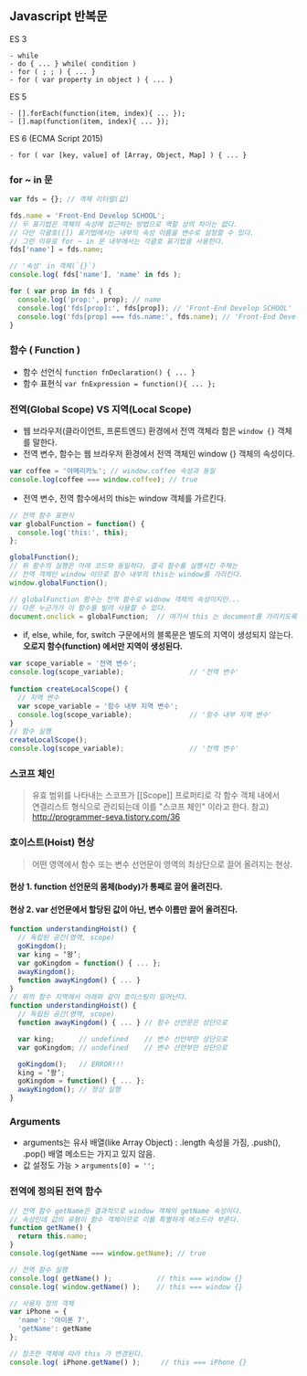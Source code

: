 ## Javascript 반복문

ES 3
~~~
- while 
- do { ... } while( condition )
- for ( ; ; ) { ... }
- for ( var property in object ) { ... }
~~~
ES 5
~~~
- [].forEach(function(item, index){ ... });
- [].map(function(item, index){ ... });
~~~
ES 6 (ECMA Script 2015)
~~~
- for ( var [key, value] of [Array, Object, Map] ) { ... }
~~~

### for ~ in 문
~~~js
var fds = {}; // 객체 리터럴(값)

fds.name = 'Front-End Develop SCHOOL';
// 두 표기법은 객체의 속성에 접근하는 방법으로 역할 상의 차이는 없다.
// 다만 각괄호([]) 표기법에서는 내부의 속성 이름을 변수로 설정할 수 있다.
// 그런 이유로 for ~ in 문 내부에서는 각괄호 표기법을 사용한다.
fds['name'] = fds.name;

// '속성' in 객체(`{}`)
console.log( fds['name'], 'name' in fds );

for ( var prop in fds ) {
  console.log('prop:', prop); // name
  console.log('fds[prop]:', fds[prop]); // 'Front-End Develop SCHOOL'
  console.log('fds[prop] === fds.name:', fds.name); // 'Front-End Develop SCHOOL'
}
~~~

### 함수 ( Function )
* 함수 선언식
`function fnDeclaration() { ... }`
* 함수 표현식
`var fnExpression = function(){ ... };`

### 전역(Global Scope) VS 지역(Local Scope)
* 웹 브라우저(클라이언트, 프론트엔드) 환경에서 전역 객체라 함은 `window {}` 객체를 말한다.
* 전역 변수, 함수는 웹 브라우저 환경에서 전역 객체인 window {} 객체의 속성이다.
~~~js
var coffee = '아메리카노'; // window.coffee 속성과 동일
console.log(coffee === window.coffee); // true
~~~

* 전역 변수, 전역 함수에서의 this는 window 객체를 가르킨다.
~~~js
// 전역 함수 표현식
var globalFunction = function() {
  console.log('this:', this);  
};

globalFunction();
// 위 함수의 실행은 아래 코드와 동일하다. 결국 함수를 실행시킨 주체는
// 전역 객체인 window 이므로 함수 내부의 this는 window를 가리킨다.
window.globalFunction();

// globalFunction 함수는 전역 함수로 widnow 객체의 속성이지만...
// 다른 누군가가 이 함수를 빌려 사용할 수 있다.
document.onclick = globalFunction;  // 여기서 this 는 document를 가리키도록 변경 됨.
~~~

* if, else, while, for, switch 구문에서의 블록문은 별도의 지역이 생성되지 않는다.<br>
**오로지 함수(function) 에서만 지역이 생성된다.**
~~~js
var scope_variable = '전역 변수';
console.log(scope_variable);                // '전역 변수'
 
function createLocalScope() {
  // 지역 변수
  var scope_variable = '함수 내부 지역 변수';   
  console.log(scope_variable);              // '함수 내부 지역 변수'
}
// 함수 실행
createLocalScope();
console.log(scope_variable);                // '전역 변수'
~~~

### 스코프 체인
> 유효 범위를 나타내는 스코프가 [[Scope]] 프로퍼티로 각 함수 객체 내에서 <br>
> 연결리스트 형식으로 관리되는데 이를 "스코프 체인" 이라고 한다.
참고) http://programmer-seva.tistory.com/36 <br>

### 호이스트(Hoist) 현상
> 어떤 영역에서 함수 또는 변수 선언문이 영역의 최상단으로 끌어 올려지는 현상.
#### 현상 1. function 선언문의 몸체(body)가 통째로 끌어 올려진다.
#### 현상 2. var 선언문에서 할당된 값이 아닌, 변수 이름만 끌어 올려진다.

~~~ js
function understandingHoist() {
  // 독립된 공간(영역, scope)
  goKingdom();
  var king = ‘왕’;
  var goKingdom = function() { ... };
  awayKingdom();
  function awayKingdom() { ... }
}
// 위의 함수 지역에서 아래와 같이 호이스팅이 일어난다.
function understandingHoist() {
  // 독립된 공간(영역, scope)
  function awayKingdom() { ... } // 함수 선언문은 상단으로 

  var king;      // undefined    // 변수 선언부만 상단으로
  var goKingdom; // undefined    // 변수 선언부만 상단으로

  goKingdom();   // ERROR!!!
  king = ‘왕’;
  goKingdom = function() { ... };
  awayKingdom(); // 정상 실행
}
~~~

### Arguments
* arguments는 유사 배열(like Array Object)
  : .length 속성을 가짐, .push(), .pop() 배열 메소드는 가지고 있지 않음.
* 값 설정도 가능 > `arguments[0] = '';`

### 전역에 정의된 전역 함수
~~~js
// 전역 함수 getName은 결과적으로 window 객체의 getName 속성이다.
// 속성인데 값의 유형이 함수 객체이므로 이를 특별하게 메소드라 부른다.
function getName() {
  return this.name;
}
console.log(getName === window.getName); // true

// 전역 함수 실행
console.log( getName() );           // this === window {}
console.log( window.getName() );    // this === window {}

// 사용자 정의 객체
var iPhone = {
  'name': '아이폰 7',
  'getName': getName
};

// 참조한 객체에 따라 this 가 변경된다.
console.log( iPhone.getName() );     // this === iPhone {}
~~~
